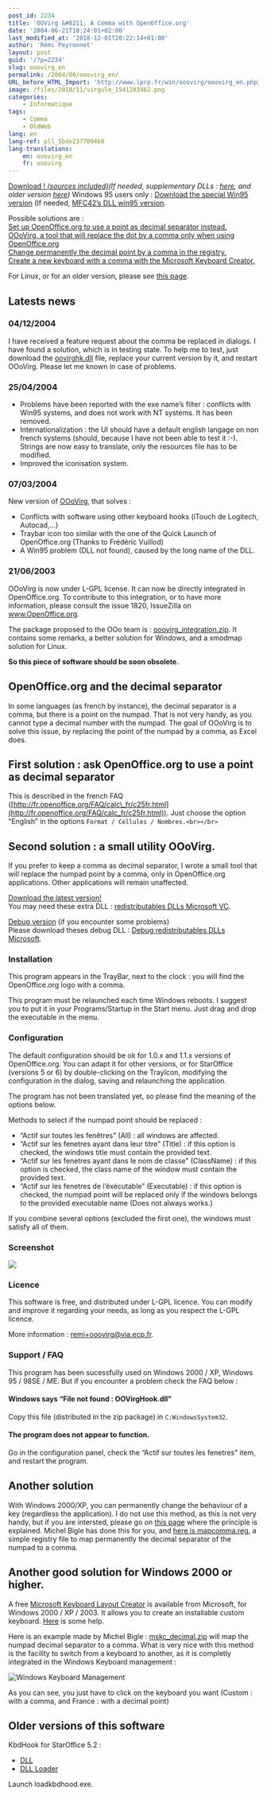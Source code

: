 ```yaml
---
post_id: 2234
title: 'OOVirg &#8211; A Comma with OpenOffice.org'
date: '2004-06-21T18:24:01+02:00'
last_modified_at: '2018-12-01T20:22:14+01:00'
author: 'Rémi Peyronnet'
layout: post
guid: '/?p=2234'
slug: ooovirg_en
permalink: /2004/06/ooovirg_en/
URL_before_HTML_Import: 'http://www.lprp.fr/win/ooovirg/ooovirg_en.php3'
image: /files/2018/11/virgule_1541283462.png
categories:
    - Informatique
tags:
    - Comma
    - OldWeb
lang: en
lang-ref: pll_5bde2377094b0
lang-translations:
    en: ooovirg_en
    fr: ooovirg
---
```


[Download ! *(sources included)*](/files/old-web/win/ooovirg/ooovirg_tray.zip)*(If needed, supplementary DLLs : [here](/files/old-web/win/ooovirg/dllsrelease.zip), and older version [here](/files/old-web/win/ooovirg/ooovirg_tray_030621.zip))* Windows 95 users only : [Download the special Win95 version](/files/old-web/win/ooovirg/ooovirg_tray_win95.zip) (If needed, [MFC42’s DLL win95 version](/files/old-web/win/ooovirg/mfc42_win95.zip).

Possible solutions are :  
[Set up OpenOffice.org to use a point as decimal separator instead.](#param)  
[OOoVirg, a tool that will replace the dot by a comma only when using OpenOffice.org](#ooovirg)  
[Change permanently the decimal point by a comma in the registry.](#registry)  
[Create a new keyboard with a comma with the Microsoft Keyboard Creator.](#mskc)

For Linux, or for an older version, please see [this page](/2003/06/sovirgule_en/).

## Latests news

### 04/12/2004

I have received a feature request about the comma be replaced in dialogs. I have found a solution, which is in testing state. To help me to test, just download the [oovirghk.dll](/files/old-web/win/ooovirg/oovirghk.dll) file, replace your current version by it, and restart OOoVirg. Please let me known in case of problems.

### 25/04/2004

- Problems have been reported with the exe name’s filter : conflicts with Win95 systems, and does not work with NT systems. It has been removed.
- Internationalization : the UI should have a default english langage on non french systems (should, because I have not been able to test it :-). Strings are now easy to translate, only the resources file has to be modified.
- Improved the iconisation system.

### 07/03/2004

New version of [OOoVirg](/files/old-web/win/ooovirg/ooovirg_tray.zip), that solves :

- Conflicts with software using other keyboard hooks (iTouch de Logitech, Autocad,…)
- Traybar icon too similar with the one of the Quick Launch of OpenOffice.org (Thanks to Frédéric Vuillod)
- A Win95 problem (DLL not found), caused by the long name of the DLL.

### 21/06/2003

OOoVirg is now under L-GPL license. It can now be directly integrated in OpenOffice.org. To contribute to this integration, or to have more information, please consult the issue 1820, IssueZilla on www.OpenOffice.org.

The package proposed to the OOo team is : [ooovirg\_integration.zip](/files/old-web/win/ooovirg/ooovirg_integration.zip). It contains some remarks, a better solution for Windows, and a xmodmap solution for Linux.

**So this piece of software should be soon obsolete.**

## OpenOffice.org and the decimal separator

In some languages (as french by instance), the decimal separator is a comma, but there is a point on the numpad. That is not very handy, as you cannot type a decimal number with the numpad. The goal of OOoVirg is to solve this issue, by replacing the point of the numpad by a comma, as Excel does.

<a name="param"></a>

## First solution : ask OpenOffice.org to use a point as decimal separator

This is described in the french FAQ ([http://fr.openoffice.org/FAQ/calc\_fr/c25fr.html](http://fr.openoffice.org/FAQ/calc_fr/c25fr.html)). Just choose the option “English” in the options `Format / Cellules / Nombres.<br></br>`

<a name="ooovirg"></a>

## Second solution : a small utility OOoVirg.

If you prefer to keep a comma as decimal separator, I wrote a small tool that will replace the numpad point by a comma, only in OpenOffice.org applications. Other applications will remain unaffected.

[Download the latest version!](/files/old-web/win/ooovirg/ooovirg_tray.zip)  
You may need these extra DLL : [redistributables DLLs Microsoft VC](/files/old-web/win/ooovirg/dllsrelease.zip).

[Debug version](/files/old-web/win/ooovirg/ooovirg_tray_dbg.zip) (if you encounter some problems)  
Please download theses debug DLL : [Debug redistributables DLLs Microsoft](/files/old-web/win/ooovirg/dllsdebug.zip).

### Installation

This program appears in the TrayBar, next to the clock : you will find the OpenOffice.org logo with a comma.

This program must be relaunched each time Windows reboots. I suggest you to put it in your Programs/Startup in the Start menu. Just drag and drop the executable in the menu.

### Configuration

The default configuration should be ok for 1.0.x and 1.1.x versions of OpenOffice.org. You can adapt it for other versions, or for StarOffice (versions 5 or 6) by double-clicking on the TrayIcon, modifying the configuration in the dialog, saving and relaunching the application.

The program has not been translated yet, so please find the meaning of the options below.

Methods to select if the numpad point should be replaced :

- “Actif sur toutes les fenêtres” (All) : all windows are affected.
- “Actif sur les fenetres ayant dans leur titre” (Title) : if this option is checked, the windows title must contain the provided text.
- “Actif sur les fenetres ayant dans le nom de classe” (ClassName) : if this option is checked, the class name of the window must contain the provided text.
- “Actif sur les fenetres de l’éxécutable” (Executable) : if this option is checked, the numpad point will be replaced only if the windows belongs to the provided executable name (Does not always works.)

If you combine several options (excluded the first one), the windows must satisfy all of them.

### Screenshot

![](/files/old-web/win/ooovirg/ooovirg_scr.jpg)

### Licence

This software is free, and distributed under L-GPL licence. You can modify and improve it regarding your needs, as long as you respect the L-GPL licence.

More information : [remi+ooovirg@via.ecp.fr](mailto:remi+ooovirg@via.ecp.fr?subject=OpenOfficeHook).

### Support / FAQ

This program has been sucessfully used on Windows 2000 / XP, Windows 95 / 98SE / ME. But if you encounter a problem check the FAQ below :

#### Windows says “File not found : OOVirgHook.dll”

Copy this file (distributed in the zip package) in `C:WindowsSystem32`.

#### The program does not appear to function.

Go in the configuration panel, check the “Actif sur toutes les fenetres” item, and restart the program.

<a name="registry"></a>

## Another solution

With Windows 2000/XP, you can permanently change the behaviour of a key (regardless the application). I do not use this method, as this is not very handy, but if you are intersted, please go on [this page](/2004/11/trucs_en/) where the principle is explained. Michel Bigle has done this for you, and [here is mapcomma.reg](/files/old-web/win/ooovirg/mapcomma.reg), a simple registry file to map permanently the decimal separator of the numpad to a comma.

<a name="mskc"></a>

## Another good solution for Windows 2000 or higher.

A free [Microsoft Keyboard Layout Creator](http://www.microsoft.com/globaldev/tools/msklc.mspx) is available from Microsoft, for Windows 2000 / XP / 2003. It allows you to create an installable custom keyboard. [Here](http://forum.hardware.fr/hardwarefr/WindowsSoftwareReseaux/sujet-180317-1.htm) is some help.

Here is an example made by Michel Bigle : [mskc\_decimal.zip](/files/old-web/win/ooovirg/mskc_decimal.zip) will map the numpad decimal separator to a comma. What is very nice with this method is the facility to switch from a keyboard to another, as it is completly integrated in the Windows Keyboard management :

![Windows Keyboard Management](/files/old-web/win/ooovirg/clavier_windows.jpg)

As you can see, you just have to click on the keyboard you want (Custom : with a comma, and France : with a decimal point)

## Older versions of this software

KbdHook for StarOffice 5.2 :

- [DLL](/files/old-web/win/ooovirg/kdbhook.dll)
- [DLL Loader](/files/old-web/win/ooovirg/loadkbdhook.exe)

Launch loadkbdhood.exe.